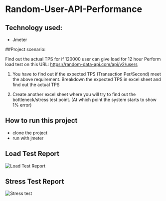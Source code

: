 # Random-User-API-Performance

## Technology used:
- Jmeter

##Project scenario:

Find out the actual TPS for if 120000 user can give load for 12 hour
Perform load test on this URL: https://random-data-api.com/api/v2/users
1. You have to find out if the expected TPS (Transaction Per/Second) meet the above requirement.
Breakdown the expected TPS in excel sheet and find out the actual TPS

2. Create another excel sheet where you will try to find out the bottleneck/stress test point. (At which point the system starts to show 1% error)

## How to run this project
- clone the project
- run with jmeter

## Load Test Report

![Load Test Report](https://user-images.githubusercontent.com/122162468/215818677-b6006125-5593-4f66-815e-fa07d4e3abe3.JPG)

## Stress Test Report

![Stress test](https://user-images.githubusercontent.com/122162468/215818950-8826ba94-e7ec-4845-b974-e4a70b986f81.JPG)
